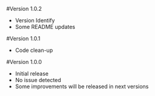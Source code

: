 #Version 1.0.2
* Version Identify
* Some README updates 

#Version 1.0.1
* Code clean-up


#Version 1.0.0
* Initial release
* No issue detected
* Some improvements will be released in next versions